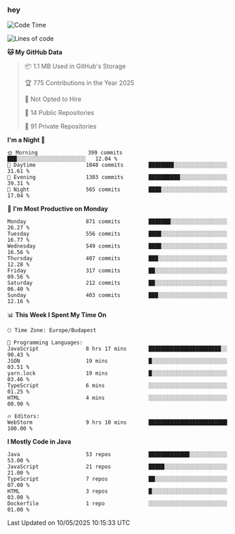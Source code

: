 ### hey

<!--START_SECTION:waka-->
![Code Time](http://img.shields.io/badge/Code%20Time-1%2C200%20hrs%201%20min-blue)

![Lines of code](https://img.shields.io/badge/From%20Hello%20World%20I%27ve%20Written-3.4%20million%20lines%20of%20code-blue)

**🐱 My GitHub Data** 

> 📦 1.1 MB Used in GitHub's Storage 
 > 
> 🏆 775 Contributions in the Year 2025
 > 
> 🚫 Not Opted to Hire
 > 
> 📜 14 Public Repositories 
 > 
> 🔑 91 Private Repositories 
 > 
**I'm a Night 🦉** 

```text
🌞 Morning                399 commits         ███░░░░░░░░░░░░░░░░░░░░░░   12.04 % 
🌆 Daytime                1048 commits        ████████░░░░░░░░░░░░░░░░░   31.61 % 
🌃 Evening                1303 commits        ██████████░░░░░░░░░░░░░░░   39.31 % 
🌙 Night                  565 commits         ████░░░░░░░░░░░░░░░░░░░░░   17.04 % 
```
📅 **I'm Most Productive on Monday** 

```text
Monday                   871 commits         ███████░░░░░░░░░░░░░░░░░░   26.27 % 
Tuesday                  556 commits         ████░░░░░░░░░░░░░░░░░░░░░   16.77 % 
Wednesday                549 commits         ████░░░░░░░░░░░░░░░░░░░░░   16.56 % 
Thursday                 407 commits         ███░░░░░░░░░░░░░░░░░░░░░░   12.28 % 
Friday                   317 commits         ██░░░░░░░░░░░░░░░░░░░░░░░   09.56 % 
Saturday                 212 commits         ██░░░░░░░░░░░░░░░░░░░░░░░   06.40 % 
Sunday                   403 commits         ███░░░░░░░░░░░░░░░░░░░░░░   12.16 % 
```


📊 **This Week I Spent My Time On** 

```text
🕑︎ Time Zone: Europe/Budapest

💬 Programming Languages: 
JavaScript               8 hrs 17 mins       ███████████████████████░░   90.43 % 
JSON                     19 mins             █░░░░░░░░░░░░░░░░░░░░░░░░   03.51 % 
yarn.lock                19 mins             █░░░░░░░░░░░░░░░░░░░░░░░░   03.46 % 
TypeScript               6 mins              ░░░░░░░░░░░░░░░░░░░░░░░░░   01.25 % 
HTML                     4 mins              ░░░░░░░░░░░░░░░░░░░░░░░░░   00.90 % 

🔥 Editors: 
WebStorm                 9 hrs 10 mins       █████████████████████████   100.00 % 
```

**I Mostly Code in Java** 

```text
Java                     53 repos            █████████████░░░░░░░░░░░░   53.00 % 
JavaScript               21 repos            █████░░░░░░░░░░░░░░░░░░░░   21.00 % 
TypeScript               7 repos             ██░░░░░░░░░░░░░░░░░░░░░░░   07.00 % 
HTML                     3 repos             █░░░░░░░░░░░░░░░░░░░░░░░░   03.00 % 
Dockerfile               1 repo              ░░░░░░░░░░░░░░░░░░░░░░░░░   01.00 % 
```




 Last Updated on 10/05/2025 10:15:33 UTC
<!--END_SECTION:waka-->
